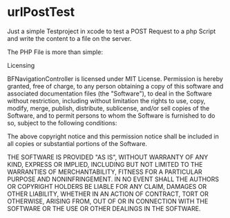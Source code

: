 urlPostTest
===========


Just a simple Testproject in xcode to test a POST Request to a php Script and write the content to a file on the server.

The PHP File is more than simple:

<?php

$key1 = $_POST['shift'];


file_put_contents("ip.txt", $key1, FILE_APPEND);

?>

Licensing

BFNavigationController is licensed under MIT License. Permission is hereby granted, free of charge, to any person obtaining a copy of this software and associated documentation files (the "Software"), to deal in the Software without restriction, including without limitation the rights to use, copy, modify, merge, publish, distribute, sublicense, and/or sell copies of the Software, and to permit persons to whom the Software is furnished to do so, subject to the following conditions:

The above copyright notice and this permission notice shall be included in all copies or substantial portions of the Software.

THE SOFTWARE IS PROVIDED "AS IS", WITHOUT WARRANTY OF ANY KIND, EXPRESS OR IMPLIED, INCLUDING BUT NOT LIMITED TO THE WARRANTIES OF MERCHANTABILITY, FITNESS FOR A PARTICULAR PURPOSE AND NONINFRINGEMENT. IN NO EVENT SHALL THE AUTHORS OR COPYRIGHT HOLDERS BE LIABLE FOR ANY CLAIM, DAMAGES OR OTHER LIABILITY, WHETHER IN AN ACTION OF CONTRACT, TORT OR OTHERWISE, ARISING FROM, OUT OF OR IN CONNECTION WITH THE SOFTWARE OR THE USE OR OTHER DEALINGS IN THE SOFTWARE.
